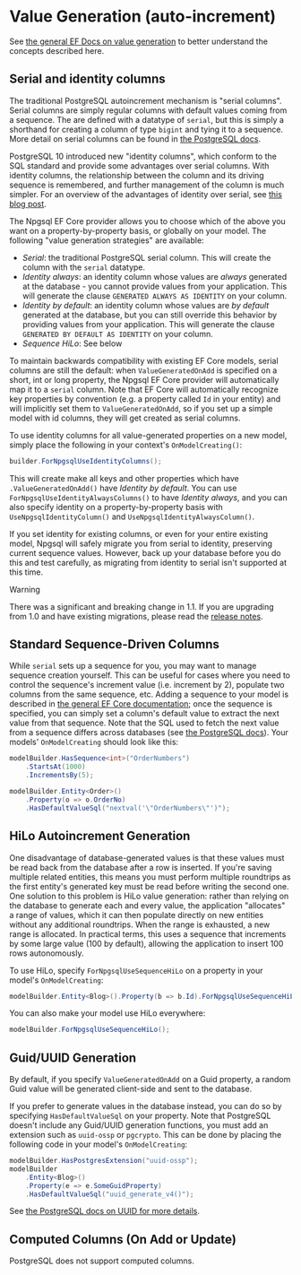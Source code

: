 # Value Generation (auto-increment)

See [the general EF Docs on value generation](https://docs.microsoft.com/en-us/ef/core/modeling/generated-properties) to better understand the concepts described here.

## Serial and identity columns

The traditional PostgreSQL autoincrement mechanism is "serial columns". Serial columns are simply regular columns with default values coming from a sequence. The are defined with a datatype of `serial`, but this is simply a shorthand for creating a column of type `bigint` and tying it to a sequence. More detail on serial columns can be found in [the PostgreSQL docs](https://www.postgresql.org/docs/current/static/datatype-numeric.html#DATATYPE-SERIAL).

PostgreSQL 10 introduced new "identity columns", which conform to the SQL standard and provide some advantages over serial columns. With identity columns, the relationship between the column and its driving sequence is remembered, and further management of the column is much simpler. For an overview of the advantages of identity over serial, see [this blog post](https://blog.2ndquadrant.com/postgresql-10-identity-columns/).

The Npgsql EF Core provider allows you to choose which of the above you want on a property-by-property basis, or globally on your model. The following "value generation strategies" are available:

* *Serial*: the traditional PostgreSQL serial column. This will create the column with the `serial` datatype.
* *Identity always*: an identity column whose values are *always* generated at the database - you cannot provide values from your application. This will generate the clause `GENERATED ALWAYS AS IDENTITY` on your column.
* *Identity by default*: an identity column whose values are *by default* generated at the database, but you can still override this behavior by providing values from your application. This will generate the clause `GENERATED BY DEFAULT AS IDENTITY` on your column.
* *Sequence HiLo*: See below

To maintain backwards compatibility with existing EF Core models, serial columns are still the default: when `ValueGeneratedOnAdd` is specified on a short, int or long property, the Npgsql EF Core provider will automatically map it to a `serial` column. Note that EF Core will automatically recognize key properties by convention (e.g. a property called `Id` in your entity) and will implicitly set them to `ValueGeneratedOnAdd`, so if you set up a simple model with id columns, they will get created as serial columns.

To use identity columns for all value-generated properties on a new model, simply place the following in your context's `OnModelCreating()`:

```c#
builder.ForNpgsqlUseIdentityColumns();
```

This will create make all keys and other properties which have `.ValueGeneratedOnAdd()` have *Identity by default*. You can use `ForNpgsqlUseIdentityAlwaysColumns()` to have *Identity always*, and you can also specify identity on a property-by-property basis with `UseNpgsqlIdentityColumn()` and `UseNpgsqlIdentityAlwaysColumn()`.

If you set identity for existing columns, or even for your entire existing model, Npgsql will safely migrate you from serial to identity, preserving current sequence values. However, back up your database before you do this and test carefully, as migrating from identity to serial isn't supported at this time.

> [!Warning]
> There was a significant and breaking change in 1.1. If you are upgrading from 1.0 and have existing migrations, please read the [release notes](release-notes/1.1.md).

## Standard Sequence-Driven Columns

While `serial` sets up a sequence for you, you may want to manage sequence creation yourself. This can be useful for cases where you need to control the sequence's increment value (i.e. increment by 2), populate two columns from the same sequence, etc. Adding a sequence to your model is described in [the general EF Core documentation](https://docs.microsoft.com/en-us/ef/core/modeling/relational/sequences); once the sequence is specified, you can simply set a column's default value to extract the next value from that sequence. Note that the SQL used to fetch the next value from a sequence differs across databases (see [the PostgreSQL docs](https://www.postgresql.org/docs/current/static/functions-sequence.html)). Your models' `OnModelCreating` should look like this:

```c#
modelBuilder.HasSequence<int>("OrderNumbers")
	.StartsAt(1000)
	.IncrementsBy(5);

modelBuilder.Entity<Order>()
	.Property(o => o.OrderNo)
	.HasDefaultValueSql("nextval('\"OrderNumbers\"')");
```

## HiLo Autoincrement Generation

One disadvantage of database-generated values is that these values must be read back from the database after a row is inserted. If you're saving multiple related entities, this means you must perform multiple roundtrips as the first entity's generated key must be read before writing the second one. One solution to this problem is HiLo value generation: rather than relying on the database to generate each and every value, the application "allocates" a range of values, which it can then populate directly on new entities without any additional roundtrips. When the range is exhausted, a new range is allocated. In practical terms, this uses a sequence that increments by some large value (100 by default), allowing the application to insert 100 rows autonomously.

To use HiLo, specify `ForNpgsqlUseSequenceHiLo` on a property in your model's `OnModelCreating`:

```c#
modelBuilder.Entity<Blog>().Property(b => b.Id).ForNpgsqlUseSequenceHiLo();
```

You can also make your model use HiLo everywhere:

```c#
modelBuilder.ForNpgsqlUseSequenceHiLo();
```

## Guid/UUID Generation

By default, if you specify `ValueGeneratedOnAdd` on a Guid property, a random Guid value will be generated client-side and sent to the database.

If you prefer to generate values in the database instead, you can do so by specifying `HasDefaultValueSql` on your property. Note that PostgreSQL doesn't include any Guid/UUID generation functions, you must add an extension such as `uuid-ossp` or `pgcrypto`. This can be done by placing the following code in your model's `OnModelCreating`:

```c#
modelBuilder.HasPostgresExtension("uuid-ossp");
modelBuilder
	.Entity<Blog>()
	.Property(e => e.SomeGuidProperty)
	.HasDefaultValueSql("uuid_generate_v4()");
```

See [the PostgreSQL docs on UUID for more details](https://www.postgresql.org/docs/current/static/datatype-uuid.html).

## Computed Columns (On Add or Update)

PostgreSQL does not support computed columns.
